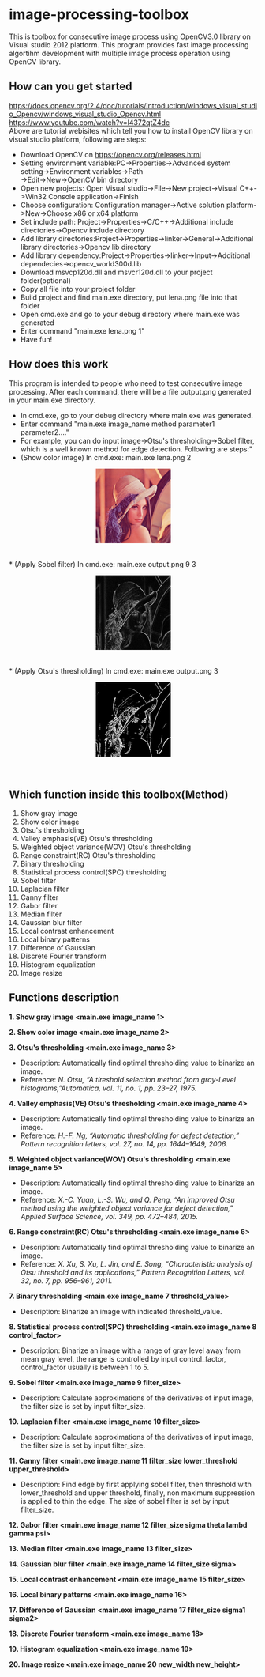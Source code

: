 # image-processing-toolbox
This is toolbox for consecutive image process using OpenCV3.0 library on Visual studio 2012 platform. This program provides fast image processing algortihm development with multiple image process operation using OpenCV library.


## How can you get started
https://docs.opencv.org/2.4/doc/tutorials/introduction/windows_visual_studio_Opencv/windows_visual_studio_Opencv.html<br />
https://www.youtube.com/watch?v=l4372qtZ4dc<br />
Above are tutorial webisites which tell you how to install OpenCV library on visual studio platform, following are steps:<br />
* Download OpenCV on https://opencv.org/releases.html<br />
* Setting environment variable:PC->Properties->Advanced system setting->Environment variables->Path<br />
->Edit->New->OpenCV bin directory<br />
* Open new projects: Open Visual studio->File->New project->Visual C++->Win32 Console application->Finish<br />
* Choose configuration: Configuration manager->Active solution platform->New->Choose x86 or x64 platform <br />
* Set include path: Project->Properties->C/C++->Additional include directories->Opencv include directory<br />
* Add library directories:Project->Properties->linker->General->Additional library directories->Opencv lib directory<br />
* Add library dependency:Project->Properties->linker->Input->Additional dependecies->opencv_world300d.lib<br />
* Download msvcp120d.dll and msvcr120d.dll to your project folder(optional) <br />
* Copy all file into your project folder<br />
* Build project and find main.exe directory, put lena.png file into that folder <br />
* Open cmd.exe and go to your debug directory where main.exe was generated <br />
* Enter command "main.exe lena.png 1" <br />
* Have fun! <br />


## How does this work
This program is intended to people who need to test consecutive image processing. After each command, there will be a file output.png generated in your main.exe directory. <br />
* In cmd.exe, go to your debug directory where main.exe was generated. <br />
* Enter command "main.exe image_name method parameter1 parameter2...."<br />
* For example, you can do input image->Otsu's thresholding->Sobel filter, which is a well known method for edge detection. Following are steps:"<br />
* (Show color image) In cmd.exe: main.exe lena.png 2
<p align="center"><img src="/image/lena.png" height="30%" width="30%"></p><br />
* (Apply Sobel filter) In cmd.exe: main.exe output.png 9 3
<p align="center"><img src="/image/sobel.png" height="30%" width="30%"></p><br />
* (Apply Otsu's thresholding) In cmd.exe: main.exe output.png 3
<p align="center"><img src="/image/otsu.png" height="30%" width="30%"></p><br />

## Which function inside this toolbox(Method)
1. Show gray image<br />
2. Show color image<br />
3. Otsu's thresholding<br />
4. Valley emphasis(VE) Otsu's thresholding<br />
5. Weighted object variance(WOV) Otsu's thresholding<br />
6. Range constraint(RC) Otsu's thresholding<br />
7. Binary thresholding<br />
8. Statistical process control(SPC) thresholding<br />
9. Sobel filter<br />
10. Laplacian filter<br />
11. Canny filter<br />
12. Gabor filter<br />
13. Median filter<br />
14. Gaussian blur filter<br />
15. Local contrast enhancement<br />
16. Local binary patterns<br />
17. Difference of Gaussian<br />
18. Discrete Fourier transform<br />
19. Histogram equalization<br />
20. Image resize<br />

## Functions description
**1. Show gray image <main.exe image_name 1>**<br />

**2. Show color image <main.exe image_name 2>** <br />  

**3. Otsu's thresholding <main.exe image_name 3>**  
* Description: Automatically find optimal thresholding value to binarize an image.  
* Reference: *N. Otsu, “A tlreshold selection method from gray-Level histograms,”Automatica, vol. 11, no. 1, pp. 23–27, 1975.*<br /> 

**4. Valley emphasis(VE) Otsu's thresholding <main.exe image_name 4>**
* Description: Automatically find optimal thresholding value to binarize an image.  
* Reference: *H.-F. Ng, “Automatic thresholding for defect detection,” Pattern recognition letters, vol. 27, no. 14, pp. 1644–1649, 2006.*<br /> 

**5. Weighted object variance(WOV) Otsu's thresholding <main.exe image_name 5>**  
* Description: Automatically find optimal thresholding value to binarize an image.  
* Reference: *X.-C. Yuan, L.-S. Wu, and Q. Peng, “An improved Otsu method using the weighted object variance for defect detection,” Applied Surface Science, vol. 349, pp. 472–484, 2015.*<br />

**6. Range constraint(RC) Otsu's thresholding <main.exe image_name 6>**  
* Description: Automatically find optimal thresholding value to binarize an image.  
* Reference: *X. Xu, S. Xu, L. Jin, and E. Song, “Characteristic analysis of Otsu threshold and its applications,” Pattern Recognition Letters, vol. 32, no. 7, pp. 956–961, 2011.*<br />

**7. Binary thresholding <main.exe image_name 7 threshold_value>** <br />  
* Description: Binarize an image with indicated threshold_value.  

**8. Statistical process control(SPC) thresholding <main.exe image_name 8 control_factor>** <br />  
* Description: Binarize an image with a range of gray level away from mean gray level, the range is controlled by input control_factor, control_factor usually is between 1 to 5.

**9. Sobel filter <main.exe image_name 9 filter_size>**<br />
* Description: Calculate approximations of the derivatives of input image, the filter size is set by input filter_size.

**10. Laplacian filter <main.exe image_name 10 filter_size>**<br />
* Description: Calculate approximations of the derivatives of input image, the filter size is set by input filter_size.

**11. Canny filter <main.exe image_name 11 filter_size lower_threshold upper_threshold>**<br />
* Description: Find edge by first applying sobel filter, then threshold with lower_threshold and upper threshold, finally, non maximum suppression is applied to thin the edge. The size of sobel filter is set by input filter_size.

**12. Gabor filter <main.exe image_name 12 filter_size sigma theta lambd gamma psi>**<br />

**13. Median filter <main.exe image_name 13 filter_size>**<br />

**14. Gaussian blur filter <main.exe image_name 14 filter_size sigma>**<br />

**15. Local contrast enhancement <main.exe image_name 15 filter_size>**<br />

**16. Local binary patterns <main.exe image_name 16>**<br />

**17. Difference of Gaussian <main.exe image_name 17 filter_size sigma1 sigma2>**<br />

**18. Discrete Fourier transform <main.exe image_name 18>**<br />

**19. Histogram equalization <main.exe image_name 19>**<br />

**20. Image resize <main.exe image_name 20 new_width new_height>**<br />
